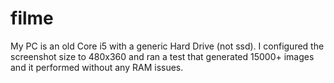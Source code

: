 # filme

My PC is an old Core i5 with a generic Hard Drive (not ssd). I configured the screenshot size to 480x360 and ran a test that generated 15000+ images and it performed without any RAM issues.
